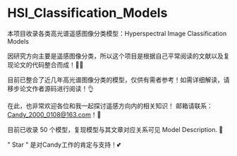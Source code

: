 # HSI_Classification_Models
本项目收录各类高光谱遥感图像分类模型：Hyperspectral Image Classification Models
  
因研究方向主要是遥感图像分类，所以这个项目是根据自己平常阅读的文献以及复现论文的代码整合而成！👩‍💻

目前已整合了近几年高光谱图像分类的模型，仅供有需者参考！如需详细解读，请移步论文作者源码进行阅读！👌
  
在此，也非常欢迎各位和我一起探讨遥感方向内的相关知识！ 邮箱请联系：Candy_2000_0108@163.com！🤝
  
目前已收录 50 个模型，复现模型与其文章对应关系可见 Model Description.  🥳
  
" Star " 是对Candy工作的肯定与支持！💕  

